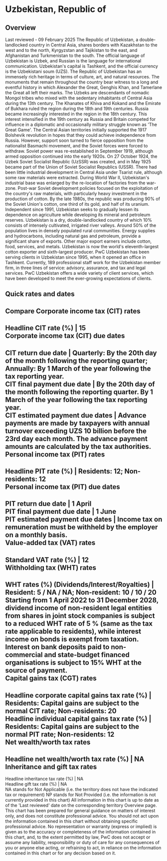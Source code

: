 # Uzbekistan, Republic of
## Overview
Last reviewed - 09 February 2025
The Republic of Uzbekistan, a double-landlocked country in Central Asia, shares borders with Kazakhstan to the west and to the north, Kyrgyzstan and Tajikistan to the east, and Afghanistan and Turkmenistan to the south. The official language of Uzbekistan is Uzbek, and Russian is the language for international communication. Uzbekistan's capital is Tashkent, and the official currency is the Uzbekistani soum (UZS).
The Republic of Uzbekistan has an immensely rich heritage in terms of culture, art, and natural resources. The monuments that remain throughout the country bear witness to a long and eventful history in which Alexander the Great, Genghis Khan, and Tamerlane the Great all left their marks. The Uzbeks are descendants of nomadic Mongol tribes who mixed with the sedentary inhabitants of Central Asia during the 13th century. The Khanates of Khiva and Kokand and the Emirate of Bukhara ruled the region during the 18th and 19th centuries. Russia became increasingly interested in the region in the 18th century. This interest intensified in the 19th century as Russia and Britain competed for influence in a diplomatic and occasionally military struggle known as 'The Great Game'.
The Central Asian territories initially supported the 1917 Bolshevik revolution in hopes that they could achieve independence from Russia. However, support soon turned to fierce opposition from the nationalist Basmachi movement, and the Soviet forces were forced to withdraw. Soviet power was re-established in September 1919, although armed opposition continued into the early 1920s. On 27 October 1924, the Uzbek Soviet Socialist Republic (UzSSR) was created, and in May 1925 became part of the Union of Soviet Socialist Republics (USSR).
There had been little industrial development in Central Asia under Tsarist rule, although some raw materials were extracted. During World War II, Uzbekistan's industrial base was enlarged by the re-location of factories from the war-zone. Post-war Soviet development policies focused on the exploitation of the country's raw materials, with particularly heavy investment in the production of cotton. By the late 1980s, the republic was producing 90% of the Soviet Union's cotton, one third of its gold, and half of its uranium.
Independent since 1991, Uzbekistan seeks to gradually lessen its dependence on agriculture while developing its mineral and petroleum reserves. Uzbekistan is a dry, double-landlocked country of which 10% consists of intensely cultivated, irrigated river valleys. Around 50% of the population lives in densely populated rural communities. Energy supplies and hydrocarbons, including natural gas and petroleum, provide a significant share of exports. Other major export earners include cotton, food, services, and metals. Uzbekistan is now the world's eleventh-largest cotton exporter and sixth-largest producer.
PwC Uzbekistan has been serving clients in Uzbekistan since 1995, when it opened an office in Tashkent. Currently, 189 professional staff work for the Uzbekistan member firm, in three lines of service: advisory, assurance, and tax and legal services. PwC Uzbekistan offers a wide variety of client services, which have been developed to meet the ever-growing expectations of clients.
## Quick rates and dates
Compare
Corporate income tax (CIT) rates   
---  
Headline CIT rate (%) |  15  
Corporate income tax (CIT) due dates   
---  
CIT return due date |  Quarterly: By the 20th day of the month following the reporting quarter; Annually: By 1 March of the year following the tax reporting year.  
CIT final payment due date |  By the 20th day of the month following the reporting quarter. By 1 March of the year following the tax reporting year.  
CIT estimated payment due dates |  Advance payments are made by taxpayers with annual turnover exceeding UZS 10 billion before the 23rd day each month. The advance payment amounts are calculated by the tax authorities.  
Personal income tax (PIT) rates   
---  
Headline PIT rate (%) |  Residents: 12; Non-residents: 12  
Personal income tax (PIT) due dates   
---  
PIT return due date |  1 April  
PIT final payment due date |  1 June  
PIT estimated payment due dates |  Income tax on remuneration must be withheld by the employer on a monthly basis.  
Value-added tax (VAT) rates   
---  
Standard VAT rate (%) |  12  
Withholding tax (WHT) rates   
---  
WHT rates (%) (Dividends/Interest/Royalties) |  Resident: 5 / NA / NA; Non-resident: 10 / 10 / 20 Starting from 1 April 2022 to 31 December 2028, dividend income of non-resident legal entities from shares in joint stock companies is subject to a reduced WHT rate of 5 % (same as the tax rate applicable to residents), while interest income on bonds is exempt from taxation.  Interest on bank deposits paid to non-commercial and state-budget financed organisations is subject to 15% WHT at the source of payment.  
Capital gains tax (CGT) rates   
---  
Headline corporate capital gains tax rate (%) |  Residents: Capital gains are subject to the normal CIT rate; Non-residents: 20  
Headline individual capital gains tax rate (%) |  Residents: Capital gains are subject to the normal PIT rate; Non-residents: 12  
Net wealth/worth tax rates   
---  
Headline net wealth/worth tax rate (%) |  NA  
Inheritance and gift tax rates   
---  
Headline inheritance tax rate (%) |  NA  
Headline gift tax rate (%) |  NA  
NA stands for Not Applicable (i.e. the territory does not have the indicated tax or requirement)
NP stands for Not Provided (i.e. the information is not currently provided in this chart) 
All information in this chart is up to date as of the 'Last reviewed' date on the corresponding territory Overview page. This chart has been prepared for general guidance on matters of interest only, and does not constitute professional advice. You should not act upon the information contained in this chart without obtaining specific professional advice. No representation or warranty (express or implied) is given as to the accuracy or completeness of the information contained in this chart, and, to the extent permitted by law, PwC does not accept or assume any liability, responsibility or duty of care for any consequences of you or anyone else acting, or refraining to act, in reliance on the information contained in this chart or for any decision based on it.
